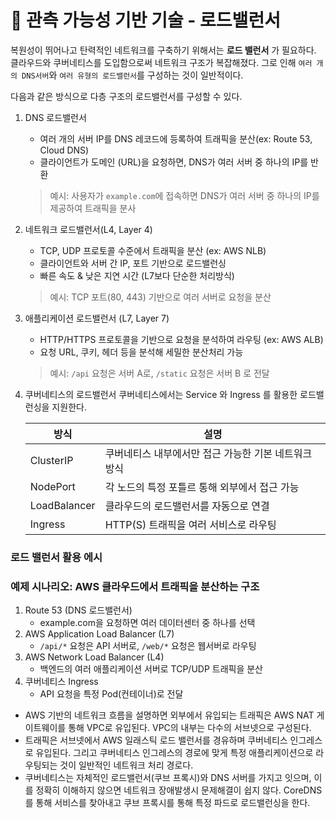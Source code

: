 <!-- Date: 2025-02-16 -->
<!-- Update Date: 2025-02-16 -->
<!-- File ID: 2f4ebf62-e161-4bce-bd2f-c776b1efcf72 -->
<!-- Author: Seoyeon Jang -->

# 📌 관측 가능성 기반 기술 - 로드밸런서
복원성이 뛰어나고 탄력적인 네트워크를 구축하기 위해서는 **로드 밸런서** 가 필요하다. 클라우드와 쿠버네티스를 도입함으로써 네트워크 구조가 복잡해졌다. 그로 인해 `여러 개의 DNS서버`와 `여러 유형의 로드밸런서`를 구성하는 것이 일반적이다.

다음과 같은 방식으로 다층 구조의 로드밸런서를 구성할 수 있다.

1. DNS 로드밸런서
   - 여러 개의 서버 IP를 DNS 레코드에 등록하여 트래픽을 분산(ex: Route 53, Cloud DNS)
   - 클라이언트가 도메인 (URL)을 요청하면, DNS가 여러 서버 중 하나의 IP를 반환

    >예시:
    > 사용자가 `example.com`에 접속하면 DNS가 여러 서버 중 하나의 IP를 제공하여 트래픽을 분사

2. 네트워크 로드밸런서(L4, Layer 4)
    - TCP, UDP 프로토콜 수준에서 트래픽을 분산 (ex: AWS NLB)
    - 클라이언트와 서버 간 IP, 포트 기반으로 로드밸런싱
    - 빠른 속도 & 낮은 지연 시간 (L7보다 단순한 처리방식)
   > 예시:
   > TCP 포트(80, 443) 기반으로 여러 서버로 요청을 분산

3. 애플리케이션 로드밸런서 (L7, Layer 7)
    - HTTP/HTTPS 프로토콜을 기반으로 요청을 분석하여 라우팅 (ex: AWS ALB)
    - 요청 URL, 쿠키, 헤더 등을 분석해 세밀한 분산처리 가능
   > 예시:
   > `/api` 요청은 서버 A로, `/static` 요청은 서버 B 로 전달

4. 쿠버네티스의 로드밸런서
   쿠버네티스에서는 Service 와 Ingress 를 활용한 로드밸런싱을 지원한다.
   
   | 방식           | 설명                            |
   |--------------|-------------------------------|
   | ClusterIP    | 쿠버네티스 내부에서만 접근 가능한 기본 네트워크 방식 |
   | NodePort     | 각 노드의 특정 포틀르 통해 외부에서 접근 가능    |
   | LoadBalancer | 클라우드의 로드밸런서를 자동으로 연결          |
   | Ingress      | HTTP(S) 트래픽을 여러 서비스로 라우팅      |
   

### 로드 밸런서 활용 에시
### 예제 시나리오: AWS 클라우드에서 트래픽을 분산하는 구조
1. Route 53 (DNS 로드밸런서)
   - example.com을 요청하면 여러 데이터센터 중 하나를 선택
2. AWS Application Load Balancer (L7)
   - `/api/*` 요청은 API 서버로, `/web/*` 요청은 웹서버로 라우팅
3. AWS Network Load Balancer (L4)
   - 백엔드의 여러 애플리케이션 서버로 TCP/UDP 트래픽을 분산
4. 쿠버네티스 Ingress
   - API 요청을 특정 Pod(컨테이너)로 전달
   

- AWS 기반의 네트워크 흐름을 설명하면 외부에서 유입되는 트래픽은 AWS NAT 게이트웨이를 통해 VPC로 유입된다. VPC의 내부는 다수의 서브넷으로 구성된다.
- 트래픽은 서브넷에서 AWS 일래스틱 로드 밸런서를 경유하며 쿠버네티스 인그레스로 유입된다. 그리고 쿠버네티스 인그레스의 경로에 맞게 특정 애플리케이션으로 라우팅되는 것이 일반적인 네트워크 처리 경로다.
- 쿠버네티스는 자체적인 로드밸런서(쿠브 프록시)와 DNS 서버를 가지고 잇으며, 이를 정확히 이해하지 않으면 네트워크 장애발생시 문제해결이 쉽지 않다. CoreDNS를 통해 서비스를 찾아내고 쿠브 프록시를 통해 특정 파드로 로드밸런싱을 한다.
